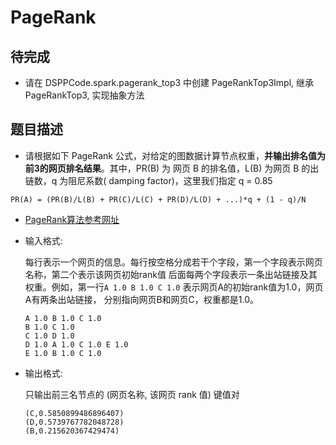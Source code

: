 # PageRank

## 待完成

* 请在 DSPPCode.spark.pagerank_top3 中创建 PageRankTop3Impl, 继承 PageRankTop3, 实现抽象方法

## 题目描述

* 请根据如下 PageRank 公式，对给定的图数据计算节点权重，**并输出排名值为前3的网页排名结果**。其中，PR(B) 为 网页 B 的排名值，L(B) 为网页 B 的出链数，q 为阻尼系数(
  damping factor)，这里我们指定 q = 0.85

```
PR(A) = (PR(B)/L(B) + PR(C)/L(C) + PR(D)/L(D) + ...)*q + (1 - q)/N
```

* [PageRank算法参考网址](https://blog.csdn.net/hguisu/article/details/7996185)

* 输入格式:

  每行表示一个网页的信息。每行按空格分成若干个字段，第一个字段表示网页名称，第二个表示该网页初始rank值 后面每两个字段表示一条出站链接及其权重。例如，第一行`A 1.0 B 1.0 C 1.0`
  表示网页A的初始rank值为1.0，网页A有两条出站链接， 分别指向网页B和网页C，权重都是1.0。

    ```
    A 1.0 B 1.0 C 1.0
    B 1.0 C 1.0
    C 1.0 D 1.0
    D 1.0 A 1.0 C 1.0 E 1.0
    E 1.0 B 1.0 C 1.0
    ```

* 输出格式:

  只输出前三名节点的 (网页名称, 该网页 rank 值) 键值对

    ```
    (C,0.5850899486896407)
    (D,0.5739767782048728)
    (B,0.215620367429474)
    ```